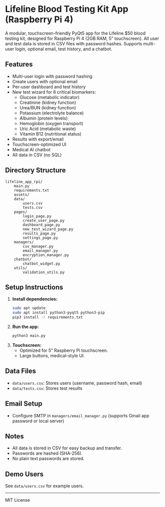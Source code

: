 # Lifeline Blood Testing Kit App (Raspberry Pi 4)

A modular, touchscreen-friendly PyQt5 app for the Lifeline $50 blood testing kit, designed for Raspberry Pi 4 (2GB RAM, 5” touchscreen). All user and test data is stored in CSV files with password hashes. Supports multi-user login, optional email, test history, and a chatbot.

## Features
- Multi-user login with password hashing
- Create users with optional email
- Per-user dashboard and test history
- New test wizard for 8 critical biomarkers:
  - Glucose (metabolic indicator)
  - Creatinine (kidney function)
  - Urea/BUN (kidney function)
  - Potassium (electrolyte balance)
  - Albumin (protein levels)
  - Hemoglobin (oxygen transport)
  - Uric Acid (metabolic waste)
  - Vitamin B12 (nutritional status)
- Results with export/email
- Touchscreen-optimized UI
- Medical AI chatbot
- All data in CSV (no SQL)

## Directory Structure
```
lifeline_app_rpi/
    main.py
    requirements.txt
    assets/
    data/
        users.csv
        tests.csv
    pages/
        login_page.py
        create_user_page.py
        dashboard_page.py
        new_test_wizard_page.py
        results_page.py
        settings_page.py
    managers/
        csv_manager.py
        email_manager.py
        encryption_manager.py
    chatbot/
        chatbot_widget.py
    utils/
        validation_utils.py
```

## Setup Instructions

1. **Install dependencies:**
   ```bash
   sudo apt update
   sudo apt install python3-pyqt5 python3-pip
   pip3 install -r requirements.txt
   ```
2. **Run the app:**
   ```bash
   python3 main.py
   ```
3. **Touchscreen:**
   - Optimized for 5” Raspberry Pi touchscreen.
   - Large buttons, medical-style UI.

## Data Files
- `data/users.csv`: Stores users (username, password hash, email)
- `data/tests.csv`: Stores test results

## Email Setup
- Configure SMTP in `managers/email_manager.py` (supports Gmail app password or local server)

## Notes
- All data is stored in CSV for easy backup and transfer.
- Passwords are hashed (SHA-256).
- No plain text passwords are stored.

## Demo Users
See `data/users.csv` for example users.

---

MIT License
